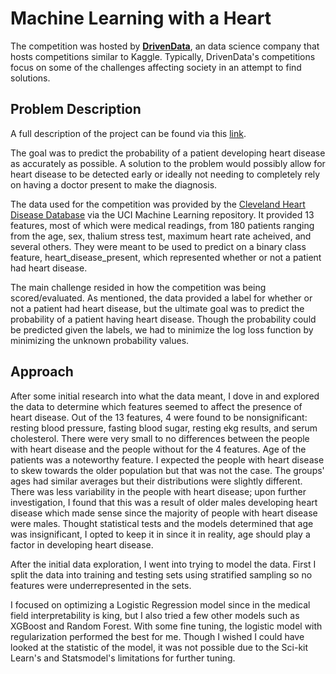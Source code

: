 # Machine Learning with a Heart

The competition was hosted by [**DrivenData**](https://www.drivendata.org/), an data science company that hosts competitions 
similar to Kaggle. 
Typically, DrivenData's competitions focus on some of the challenges affecting society in an attempt to find solutions. 


## Problem Description

A full description of the project can be found via this [link](https://www.drivendata.org/competitions/54/machine-learning-with-a-heart/page/107/).

The goal was to predict the probability of a patient developing heart disease as accurately as possible. A solution to the
problem would possibly allow for heart disease to be detected early or ideally not needing to completely rely on having
a doctor present to make the diagnosis.

The data used for the competition was provided by the [Cleveland Heart Disease Database](http://archive.ics.uci.edu/ml/datasets/statlog+(heart))
via the UCI Machine Learning repository. 
It provided 13 features, most of which were medical readings, from 180 patients ranging from the age, sex, thalium stress test, 
maximum heart rate acheived, and several others. They were meant to be used to predict on a binary class feature, heart_disease_present,
which represented whether or not a patient had heart disease. 


The main challenge resided in how the competition was being scored/evaluated. As mentioned, the data provided a label for whether or not
a patient had heart disease, but the ultimate goal was to predict the probability of a patient having heart disease. Though the probability
could be predicted given the labels, we had to minimize the log loss function by minimizing the unknown probability values. 


## Approach

After some initial research into what the data meant, I dove in and explored the data to determine which features seemed to affect the presence 
of heart disease. Out of the 13 features, 4 were found to be nonsignificant: resting blood pressure, fasting blood sugar, resting ekg results, and serum cholesterol.
There were very small to no differences between the people with heart disease and the people without for the 4 features. Age of the patients was a noteworthy feature.
I expected the people with heart disease to skew towards the older population but that was not the case.  The groups' ages had similar averages but their distributions
were slightly different. There was less variability in the people with heart disease; upon further investigation, I found that this was a result of older males developing
heart disease which made sense since the majority of people with heart disease were males. Thought statistical tests and the models determined that age was insignificant,
I opted to keep it in since it in reality, age should play a factor in developing heart disease.


After the initial data exploration, I went into trying to model the data. First I split the data into training and testing sets using stratified sampling so no features 
were underrepresented in the sets. 

I focused on optimizing a Logistic Regression model since in the medical field interpretability is king, but I also tried a few other models such as XGBoost and Random Forest.
With some fine tuning, the logistic model with regularization performed the best for me. Though I wished I could have looked at the statistic of the model, it was not possible due to the
Sci-kit Learn's and Statsmodel's limitations for further tuning. 

